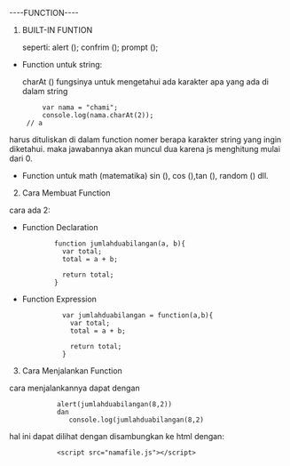 ----FUNCTION----


1. BUILT-IN FUNTION
  
   seperti:
   alert ();
   confrim ();
   prompt ();
   
 * Function untuk string:
   
   charAt () fungsinya untuk mengetahui ada karakter apa yang ada di dalam string
   
   
			var nama = "chami";
			console.log(nama.charAt(2));
		// a
			
  harus dituliskan di dalam function nomer berapa karakter string yang ingin diketahui.  maka jawabannya akan muncul dua karena js menghitung mulai dari 0.
  
  
  * Function untuk math (matematika)
  sin (), cos (),tan (), random () dll.
  
  2. Cara Membuat Function
  
  cara ada 2:
  
  * Function Declaration
  
  				function jumlahduabilangan(a, b){
				  var total;
				  total = a + b;

				  return total;
				}
				
  * Function Expression
  
  
				  var jumlahduabilangan = function(a,b){
				    var total;
				    total = a + b;
				  
				    return total;
				  } 
				  
  3. Cara Menjalankan Function
  
  cara menjalankannya dapat dengan 
  
  				alert(jumlahduabilangan(8,2))
  				dan
  			       console.log(jumlahduabilangan(8,2)	
  			       
  hal ini dapat dilihat dengan disambungkan ke html dengan:
  
   				<script src="namafile.js"></script>
   
   
				  
